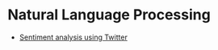# Natural Language Processing

* [Sentiment analysis using Twitter](sentiment-analysis-using-twitter-api-and-vader-python-framework.md)



